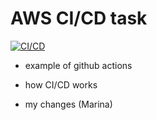 # AWS CI/CD task
[![CI/CD](https://github.com/JuthyNadi-a/AWS_team2/actions/workflows/main.yml/badge.svg)](https://github.com/JuthyNadi-a/AWS_team2/actions/workflows/main.yml)
- example of github actions
- how CI/CD works

- my changes (Marina)
